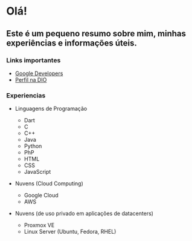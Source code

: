 # Olá!

## Este é um pequeno resumo sobre mim, minhas experiências e informações úteis.

### Links importantes
* [Google Developers](https://developers.google.com/profile/u/gzeloni)
* [Perfil na DIO](https://web.dio.me/users/gustavoluizdejesus?tab=achievements)

### Experiencias

* Linguagens de Programação
  + Dart
  + C
  + C++
  + Java
  + Python
  + PhP
  + HTML
  + CSS
  + JavaScript

* Nuvens (Cloud Computing)
  + Google Cloud
  + AWS

* Nuvens (de uso privado em aplicações de datacenters)
  + Proxmox VE
  + Linux Server (Ubuntu, Fedora, RHEL)
